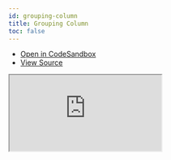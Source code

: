 ```yaml
---
id: grouping-column
title: Grouping Column
toc: false
---
```


- [Open in CodeSandbox](https://codesandbox.io/s/github/tannerlinsley/react-table/tree/v7/examples/grouping-column)
- [View Source](https://github.com/tannerlinsley/react-table/tree/v7/examples/grouping-column)

<iframe
  src="https://codesandbox.io/embed/github/tannerlinsley/react-table/tree/v7/examples/grouping-column?autoresize=1&fontsize=14&theme=dark"
  title="tannerlinsley/react-table: grouping-column"
  sandbox="allow-forms allow-modals allow-popups allow-presentation allow-same-origin allow-scripts"
  style={{
    width: '100%',
    height: '80vh',
    border: '0',
    borderRadius: 8,
    overflow: 'hidden',
    position: 'static',
    zIndex: 0,
  }}
></iframe>
